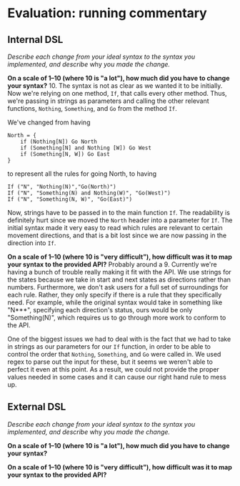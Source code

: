 # Evaluation: running commentary

## Internal DSL

_Describe each change from your ideal syntax to the syntax you implemented, and
describe_ why _you made the change._

**On a scale of 1–10 (where 10 is "a lot"), how much did you have to change your syntax?**
10. The syntax is not as clear as we wanted it to be initially. Now we're relying
on one method, `If`, that calls every other method.  Thus, we're passing in strings as
parameters and calling the other relevant functions, `Nothing`, `Something`, and `Go` from
the method `If`. 

We've changed from having 
```
North = {
    if (Nothing[N]) Go North
    if (Something[N] and Nothing [W]) Go West
    if (Something[N, W]) Go East
}
``` 
to represent all the rules for going North, to having 
```
If ("N", "Nothing(N)","Go(North)")
If ("N", "Something(N) and Nothing(W)", "Go(West)")
If ("N", "Something(N, W)", "Go(East)")
```
Now, strings have to be passed in to the main function `If`. The readability is
definitely hurt since we moved the `North` header into a parameter for `If`. 
The initial syntax made it very easy to read which rules are relevant
to certain movement directions, and that is a bit lost since we are now passing
in the direction into `If`. 


**On a scale of 1–10 (where 10 is "very difficult"), how difficult was it to map your syntax to the provided API?**
Probably around a 9. Currently we're having a bunch of trouble really making it fit 
with the API. We use strings for the states because we take in start and next 
states as directions rather than numbers.  Furthermore, we don't ask users for
a full set of surroundings for each rule.  Rather, they only specify if there 
is a rule that they specifically need.  For example, while the original syntax
would take in something like "N***", specifying each direction's status, ours
would be only "Something(N)", which requires us to go through more work to
conform to the API.  

One of the biggest issues we had to deal with is the fact that we had to take
in strings as our parameters for our `If` function, in order to be able to 
control the order that `Nothing`, `Something`, and `Go` were called in. We used
regex to parse out the input for these, but it seems we weren't able to perfect
it even at this point. As a result, we could not provide the proper values needed 
in some cases and it can cause our right hand rule to mess up.

## External DSL

_Describe each change from your ideal syntax to the syntax you implemented, and
describe_ why _you made the change._

**On a scale of 1–10 (where 10 is "a lot"), how much did you have to change your syntax?**

**On a scale of 1–10 (where 10 is "very difficult"), how difficult was it to map your syntax to the provided API?**
